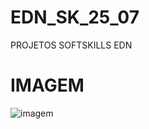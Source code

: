 # EDN_SK_25_07
PROJETOS SOFTSKILLS EDN

# IMAGEM
![imagem](https://github.com/LAURUS77/EDN_SK_25_07/blob/main/Organo_sala_01_soft%20Skills.drawio)
